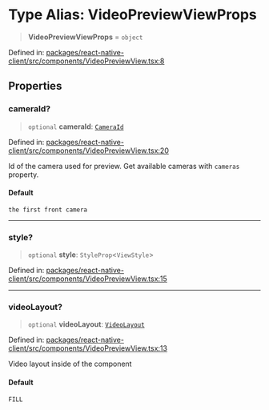 # Type Alias: VideoPreviewViewProps

> **VideoPreviewViewProps** = `object`

Defined in: [packages/react-native-client/src/components/VideoPreviewView.tsx:8](https://github.com/fishjam-cloud/mobile-client-sdk/blob/76d05a6e62b137b02043a8a00ca762ff218a64b5/packages/react-native-client/src/components/VideoPreviewView.tsx#L8)

## Properties

### cameraId?

> `optional` **cameraId**: [`CameraId`](CameraId.md)

Defined in: [packages/react-native-client/src/components/VideoPreviewView.tsx:20](https://github.com/fishjam-cloud/mobile-client-sdk/blob/76d05a6e62b137b02043a8a00ca762ff218a64b5/packages/react-native-client/src/components/VideoPreviewView.tsx#L20)

Id of the camera used for preview. Get available cameras with `cameras` property.

#### Default

`the first front camera`

***

### style?

> `optional` **style**: `StyleProp`\<`ViewStyle`\>

Defined in: [packages/react-native-client/src/components/VideoPreviewView.tsx:15](https://github.com/fishjam-cloud/mobile-client-sdk/blob/76d05a6e62b137b02043a8a00ca762ff218a64b5/packages/react-native-client/src/components/VideoPreviewView.tsx#L15)

***

### videoLayout?

> `optional` **videoLayout**: [`VideoLayout`](VideoLayout.md)

Defined in: [packages/react-native-client/src/components/VideoPreviewView.tsx:13](https://github.com/fishjam-cloud/mobile-client-sdk/blob/76d05a6e62b137b02043a8a00ca762ff218a64b5/packages/react-native-client/src/components/VideoPreviewView.tsx#L13)

Video layout inside of the component

#### Default

`FILL`
